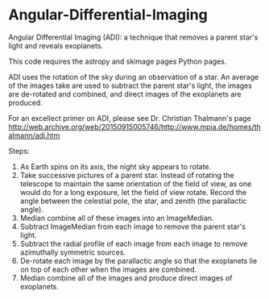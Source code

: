 # Angular-Differential-Imaging
Angular Differential Imaging (ADI): a technique that removes a parent star's light and reveals exoplanets.

This code requires the astropy and skimage pages Python pages.

ADI uses the rotation of the sky during an observation of a star. An average of the images take are used to subtract the parent star's light, the images are de-rotated and combined, and direct images of the exoplanets are produced.

For an excellect primer on ADI, please see Dr. Christian Thalmann's page http://web.archive.org/web/20150915005746/http://www.mpia.de/homes/thalmann/adi.htm

Steps:
1. As Earth spins on its axis, the night sky appears to rotate. 
2. Take successive pictures of a parent star. Instead of rotating the telescope to maintain the same orientation of the field of view, as one would do for a long exposure, let the field of view rotate. Record the angle between the celestial pole, the star, and zenith (the parallactic angle).
3. Median combine all of these images into an ImageMedian.
4. Subtract ImageMedian from each image to remove the parent star's light.
5. Subtract the radial profile of each image from each image to remove azimuthally symmetric sources.
6. De-rotate each image by the parallactic angle so that the exoplanets lie on top of each other when the images are combined.
7. Median combine all of the images and produce direct images of exoplanets.
